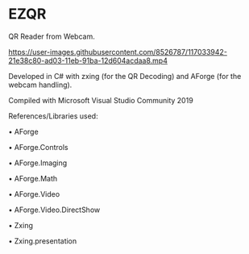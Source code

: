 # EZQR

QR Reader from Webcam.


https://user-images.githubusercontent.com/8526787/117033942-21e38c80-ad03-11eb-91ba-12d604acdaa8.mp4


Developed in C# with zxing (for the QR Decoding) and AForge (for the webcam handling).

Compiled with Microsoft Visual Studio Community 2019

References/Libraries used:

•	AForge

•	AForge.Controls

•	AForge.Imaging

•	AForge.Math

•	AForge.Video

•	AForge.Video.DirectShow



•	Zxing

•	Zxing.presentation

